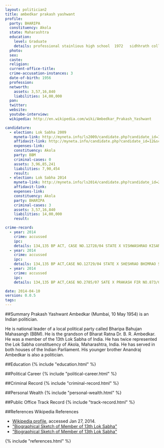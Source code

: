 ```yaml
---
layout: politician2
title: ambedkar prakash yashwant
profile: 
  party: BHARIPA
  constituency: Akola
  state: Maharashtra
  education: 
    level: Graduate
    details: professional stainlious high school  1972   sidhhrath college arts & law b.a. l.l.b 1980
  photo: 
  sex: 
  caste: 
  religion: 
  current-office-title: 
  crime-accusation-instances: 3
  date-of-birth: 1956
  profession: 
  networth: 
    assets: 3,57,16,840
    liabilities: 14,00,000
  pan: 
  twitter: 
  website: 
  youtube-interview: 
  wikipedia: http://en.wikipedia.com/wiki/Ambedkar_Prakash_Yashwant

candidature: 
  - election: Lok Sabha 2009
    myneta-link: http://myneta.info/ls2009/candidate.php?candidate_id=12
    affidavit-link: http://myneta.info/candidate.php?candidate_id=12&scan=original
    expenses-link: 
    constituency: Akola 
    party: BBM
    criminal-cases: 0
    assets: 3,96,85,241
    liabilities: 7,90,454
    result:  
  - election: Lok Sabha 2014
    myneta-link: http://myneta.info/ls2014/candidate.php?candidate_id=214
    affidavit-link: 
    expenses-link: 
    constituency: Akola 
    party: BHARIPA
    criminal-cases: 3
    assets: 3,57,16,840
    liabilities: 14,00,000
    result:  

crime-record: 
  - year: 2014
    crime: accussed
    ipc: 
    details: 134,135 BP ACT, CASE NO.12728/04 STATE X VISHWASHRAO KISAN ADHE FIR NO.3037, JMFC AKOLA 
  - year: 2014
    crime: accussed
    ipc: 
    details: 134,135 BP ACT,CASE NO.12729/04 STATE X SHESHRAO BHIMRAO SHIRSAT FIR NO.3036/04, JMFC AKOLA 
  - year: 2014
    crime: accussed
    ipc: 
    details: 134,135 BP ACT,CASE NO.2785/07 SATE X PRAKASH FIR NO.873/05, JMFC AKOLA 

date: 2014-04-10
version: 0.0.5
tags: 
---
```


##Summary
Prakash Yashwant Ambedkar (Mumbai, 10 May 1954) is an Indian politician.

He is national leader of a local political party called Bharipa Bahujan Mahasangh (BBM). He is the grandson of Bharat Ratna Dr. B. R. Ambedkar. He was a member of the 13th Lok Sabha of India. He has twice represented the Lok Sabha constituency of Akola, Maharashtra, India. He has served in both houses of the Indian Parliament. His younger brother Anandraj Ambedkar is also a politician.


##Education
{% include "education.html" %}


##Political Career
{% include "political-career.html" %}


##Criminal Record
{% include "criminal-record.html" %}


##Personal Wealth
{% include "personal-wealth.html" %}


##Public Office Track Record
{% include "track-record.html" %}


##References
Wikipedia References
- [Wikipedia profile]({{page.profile.wikipedia}}), accessed Jan 27, 2014.
- ["Biographical Sketch of Member of 13th Lok Sabha"][wiki1]
- ["Biographical Sketch of Member of 13th Lok Sabha"][wiki2]

[wiki1]: http://parliamentofindia.nic.in/ls/lok13/biodata/13MH19.htm
[wiki2]: http://rajyasabha.nic.in/rsnew/pre_member/1952_2003/a.pdf


{% include "references.html" %}
